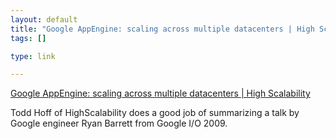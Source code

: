 ```yaml
--- 
layout: default
title: "Google AppEngine: scaling across multiple datacenters | High Scalability"
tags: []

type: link

---
```

<a href="http://highscalability.com/how-google-serves-data-multiple-datacenters">Google AppEngine: scaling across multiple datacenters | High Scalability</a>

Todd Hoff of HighScalability does a good job of summarizing a talk by Google engineer Ryan Barrett from Google I/O 2009.
